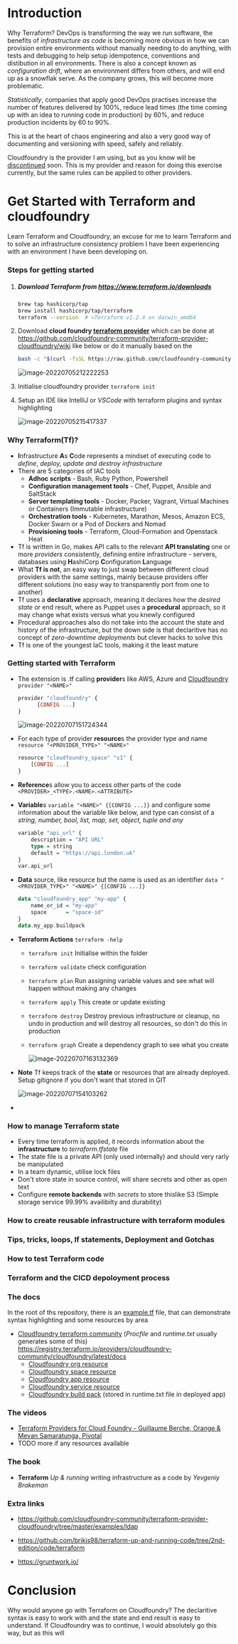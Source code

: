 # Introduction

Why Terraform? DevOps is transforming the way we run software, the benefits of _infrastructure as code_ is becoming more obvious in how we can provision entire environments without manually needing to do anything, with tests and debugging to help setup idempotence, conventions and distibution in all environments. There is also a concept known as _configuration drift_, where an environment differs from others, and will end up as a snowflak serve. As the company grows, this will become more problematic.

_Statistically_, companies that apply good DevOps practises increase the number of features delivered by 100%, reduce lead times (the time coming up with an idea to running code in production) by 60%, and reduce production incidents by 60 to 90%.

This is at the heart of chaos engineering and also a very good way of documenting and versioning with speed, safely and reliably. 

Cloudfoundry is the provider I am using, but as you know will be [discontinued](https://techcrunch.com/2021/12/27/whats-next-for-cloud-foundry/) soon. This is my provider and reason for doing this exercise currently, but the same rules can be applied to other providers.

# Get Started with Terraform and cloudfoundry

Learn Terraform and Cloudfoundry, an excuse for me to learn Terraform and to solve an infrastructure consistency problem I have been experiencing with an environment I have been developing on.

### Steps for getting started

1. ##### **Download** Terraform from https://www.terraform.io/downloads

   ```bash
   brew tap hashicorp/tap
   brew install hashicorp/tap/terraform
   terraform --version	# >Terraform v1.2.4 on darwin_amd64
   ```

2. Download **cloud foundry [terraform provider](https://github.com/cloudfoundry-community/terraform-provider-cloudfoundry)** which can be done at https://github.com/cloudfoundry-community/terraform-provider-cloudfoundry/wiki like below or do it manually based on the

   ```bash
   bash -c "$(curl -fsSL https://raw.github.com/cloudfoundry-community/terraform-provider-cloudfoundry/master/bin/install.sh)"
   ```

   ![image-20220705212222253](./terraform-cloudfoundry-provider.png)

3. Initialise cloudfoundry provider `terraform init`

4. Setup an IDE like IntelliJ or _VSCode_ with terraform plugins and syntax highlighting

   ![image-20220705215417337](./vs-code-extension.png)

### Why Terraform(Tf)?

- **I**nfrastructure **A**s **C**ode represents a mindset of executing code to _define_, _deploy, update and destroy infrastructure_
- There are 5 categories of IAC tools
  - **Adhoc scripts** - Bash, Ruby Python, Powershell
  - **Configuration management tools** - Chef, Puppet, Ansible and SaltStack
  - **Server templating tools** - Docker, Packer, Vagrant, Virtual Machines or Containers (Immutable infrastructure)
  - **Orchestration tools** - Kubernetes, Marathon, Mesos, Amazon ECS, Docker Swarn or a Pod of Dockers and Nomad
  - **Provisioning tools** - Terraform, Cloud-Formation and Openstack Heat
- Tf is written in Go, makes API calls to the relevant **API translating** one or more _providers_ consistently, defining entire infrastructure - servers, databases using **H**ashiCorp **C**onfiguration **L**anguage
- What **Tf is not**, an easy way to just swap between different cloud providers with the same settings, mainly because providers offer different solutions (no easy way to transparently port from one to another)
- Tf uses a **declarative** approach, meaning it declares how the _desired state_ or end result, where as Puppet uses a **procedural** approach, so it may change what exists versus what you knewly configured
- Procedural approaches also do not take into the account the state and history of the infrastructure, but the down side is that declaritive has no concept of _zero-downtime deployments_ but clever hacks to solve this
- Tf is one of the youngest IaC tools, making it the least mature

### Getting started with Terraform

- The extension is <file>.tf calling **provider**s like AWS, Azure and [Cloudfoundry](https://github.com/cloudfoundry-community/terraform-provider-cloudfoundry/blob/master/docs/index.md) `provider "<NAME>"`

  ```haskell
  provider "cloudfoundry" {
  		[CONFIG ...]
  }
  ```

  ![image-20220707151724344](./terraform-providers.png)

- For each type of provider **resource**s the provider type and name `resource "<PROVIDER_TYPE>" "<NAME>"`

  ```haskell
  resource "cloudfoundry_space" "s1" {
      [CONFIG ...]
  }
  ```

- **Reference**s allow you to access other parts of the code `<PROVIDER>_<TYPE>.<NAME>.<ATTRIBUTE>`

- **Variable**s `variable "<NAME>" {[CONFIG ...]}` and configure some information about the variable like below, and type can consist of a *string, number, bool, list, map, set, object, tuple and any* 

  ```haskell
  variable "api_url" {
      description = "API URL"
      type = string
      default = "https://api.london.uk"
  }
  var.api_url
  ```

- **Data** source, like resource but the name is used as an identifier `data "<PROVIDER_TYPE>" "<NAME>" {[CONFIG ...]}`

  ```haskell
  data "cloudfoundry_app" "my-app" {
      name_or_id = "my-app"
      space      = "space-id"
  }
  data.my_app.buildpack
  ```

- **Terraform Actions** `terraform -help`

  - `terraform init` Initialise within the folder

  - `terraform validate` check configuration

  - `terraform plan` Run assigning variable values and see what will happen without making any changes

  - `terraform apply` This create or update existing

  - `terraform destroy` Destroy previous infrastructure or cleanup, no undo in production and will destroy all resources, so don't do this in production

  - `terraform graph` Create a dependency graph to see what you create

    ![image-20220707163132369](./terraform-help.png)

- **Note** Tf keeps track of the **state** or resources that are already deployed. Setup gitignore if you don't want that stored in GIT

  ![image-20220707154103262](./gitignore-config.png)

-

### How to manage Terraform state

- Every time terraform is applied, it records information about the **infrastructure** to *terraform.tfstate* file
- The state file is a private API (only used internally) and should very rarly be manipulated
- In a team dynamic, utilise lock files
- Don't store state in source control, will share secrets and other as open text
- Configure **remote backends** with *secrets* to store thislike S3 (Simple storage service 99.99% availibilty and durability)

### How to create reusable infrastructure with terraform modules

### Tips, tricks, loops, If statements, Deployment and Gotchas

### How to test Terraform code

### Terraform and the CICD depoloyment process

### The docs

In the root of ths repository, there is an [example.tf](./example/main.tf) file, that can demonstrate syntax highlighting and some resources by area

- [Cloudfoundry terraform community](https://github.com/cloudfoundry-community/terraform-provider-cloudfoundry/blob/master/docs/index.md) (_Procfile_ and _runtime.txt_ usually generates some of this) https://registry.terraform.io/providers/cloudfoundry-community/cloudfoundry/latest/docs
  - [Cloudfoundry org resource](https://github.com/cloudfoundry-community/terraform-provider-cloudfoundry/blob/master/docs/resources/org.md)
  - [Cloudfoundry space resource](https://github.com/cloudfoundry-community/terraform-provider-cloudfoundry/blob/master/docs/resources/space.md)
  - [Cloudfoundry app resource](https://github.com/cloudfoundry-community/terraform-provider-cloudfoundry/blob/master/docs/resources/app.md)
  - [Cloudfoundry service resource](https://github.com/cloudfoundry-community/terraform-provider-cloudfoundry/blob/master/docs/resources/service_key.md)
  - [Cloudfoundry build pack](https://github.com/cloudfoundry-community/terraform-provider-cloudfoundry/blob/master/docs/resources/buildpack.md) (stored in runtime.txt file in deployed app)

### The videos

- [Terraform Providers for Cloud Foundry - Guillaume Berche, Orange & Mevan Samaratunga, Pivotal](https://www.youtube.com/watch?v=JonQqWHofms)
- TODO more if any resources available

### The book

- **Terraform** _Up & running_ writing infrastructure as a code by _Yevgeniy Brakeman_

### Extra links

- https://github.com/cloudfoundry-community/terraform-provider-cloudfoundry/tree/master/examples/ldap

- https://github.com/brikis98/terraform-up-and-running-code/tree/2nd-edition/code/terraform

- https://gruntwork.io/

# Conclusion

Why would anyone go with Terraform on Cloudfoundry? The declaritive syntax is easy to work with and the state and end result is easy to understand. If Cloudfoundry was to continue, I would absolutely go this way, but as this will
